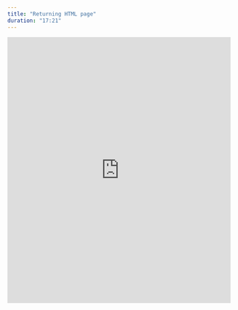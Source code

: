 ```yaml
---
title: "Returning HTML page"
duration: "17:21"
---
```


<iframe width="100%" height="600" src="https://www.youtube.com/embed/B23ocnQpiE0" title="YouTube video player" frameborder="0" allow="accelerometer; autoplay; clipboard-write; encrypted-media; gyroscope; picture-in-picture; web-share" allowfullscreen></iframe>